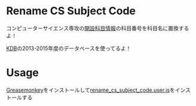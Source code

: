 # Rename CS Subject Code
コンピューターサイエンス専攻の[開設科目情報](http://private.sie.tsukuba.ac.jp/pub-student/cs.html)の科目番号を科目名に置換するよ！

[KDB](https://kdb.tsukuba.ac.jp/)の2013-2015年度のデータベースを使ってるよ！

# Usage
[Greasemonkey](https://addons.mozilla.org/ja/firefox/addon/greasemonkey/)をインストールして[rename_cs_subject_code.user.js](https://github.com/uzimith-sandbox/rename_cs_subject_code/raw/master/rename_cs_subject_code.user.js)をインストールする
